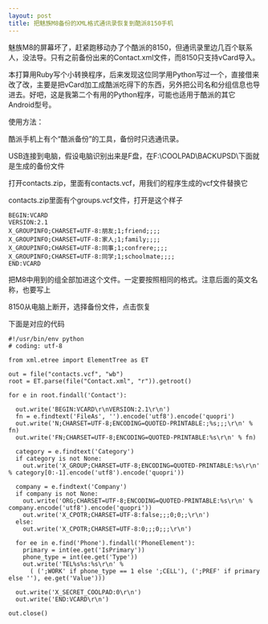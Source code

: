 ```yaml
---
layout: post
title: 把魅族M8备份的XML格式通讯录恢复到酷派8150手机
---
```

魅族M8的屏幕坏了，赶紧跑移动办了个酷派的8150，但通讯录里边几百个联系人，没法导。只有之前备份出来的Contact.xml文件，而8150只支持vCard导入。

本打算用Ruby写个小转换程序，后来发现这位同学用Python写过一个，直接借来改了改，主要是把vCard加工成酷派吃得下的东西，另外把公司名和分组信息也导进去。好吧，这是我第二个有用的Python程序，可能也适用于酷派的其它Android型号。

使用方法：

酷派手机上有个“酷派备份”的工具，备份时只选通讯录。

USB连接到电脑，假设电脑识别出来是F盘，在F:\COOLPAD\BACKUPSD\下面就是生成的备份文件

打开contacts.zip，里面有contacts.vcf，用我们的程序生成的vcf文件替换它

contacts.zip里面有个groups.vcf文件，打开是这个样子

    BEGIN:VCARD  
    VERSION:2.1  
    X_GROUPINFO;CHARSET=UTF-8:朋友;1;friend;;;;  
    X_GROUPINFO;CHARSET=UTF-8:家人;1;family;;;;  
    X_GROUPINFO;CHARSET=UTF-8:同事;1;confrere;;;;  
    X_GROUPINFO;CHARSET=UTF-8:同学;1;schoolmate;;;;  
    END:VCARD  

把M8中用到的组全部加进这个文件。一定要按照相同的格式。注意后面的英文名称，也要写上

8150从电脑上断开，选择备份文件，点击恢复

下面是对应的代码

    #!/usr/bin/env python  
    # coding: utf-8  
      
    from xml.etree import ElementTree as ET  
      
    out = file("contacts.vcf", "wb")  
    root = ET.parse(file("Contact.xml", "r")).getroot()  
      
    for e in root.findall('Contact'):  
      
      out.write('BEGIN:VCARD\r\nVERSION:2.1\r\n')  
      fn = e.findtext('FileAs', '').encode('utf8').encode('quopri')  
      out.write('N;CHARSET=UTF-8;ENCODING=QUOTED-PRINTABLE:;%s;;;\r\n' % fn)  
      out.write('FN;CHARSET=UTF-8;ENCODING=QUOTED-PRINTABLE:%s\r\n' % fn)  
      
      category = e.findtext('Category')  
      if category is not None:  
        out.write('X_GROUP;CHARSET=UTF-8;ENCODING=QUOTED-PRINTABLE:%s\r\n' % category[0:-1].encode('utf8').encode('quopri'))  
      
      company = e.findtext('Company')  
      if company is not None:  
        out.write('ORG;CHARSET=UTF-8;ENCODING=QUOTED-PRINTABLE:%s\r\n' % company.encode('utf8').encode('quopri'))  
        out.write('X_CPOTR;CHARSET=UTF-8:false;;;0;0;;\r\n')  
      else:  
        out.write('X_CPOTR;CHARSET=UTF-8:0;;;0;;;\r\n')  
      
      for ee in e.find('Phone').findall('PhoneElement'):  
        primary = int(ee.get('IsPrimary'))  
        phone_type = int(ee.get('Type'))  
        out.write('TEL%s%s:%s\r\n' %  
          ( (';WORK' if phone_type == 1 else ';CELL'), (';PREF' if primary else ''), ee.get('Value')))  
      
      out.write('X_SECRET_COOLPAD:0\r\n')  
      out.write('END:VCARD\r\n')  
      
    out.close()  

